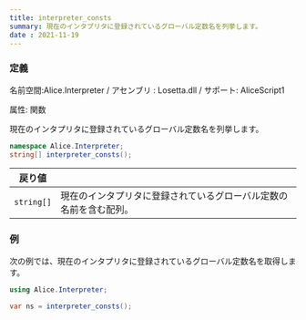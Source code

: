 ```yaml
---
title: interpreter_consts
summary: 現在のインタプリタに登録されているグローバル定数名を列挙します。
date : 2021-11-19
---
```

### 定義
名前空間:Alice.Interpreter / アセンブリ : Losetta.dll / サポート: AliceScript1

属性: 関数

現在のインタプリタに登録されているグローバル定数名を列挙します。

```cs title="AliceScript"
namespace Alice.Interpreter;
string[] interpreter_consts();
```

|戻り値| |
|-|-|
|`string[]`|現在のインタプリタに登録されているグローバル定数の名前を含む配列。|

### 例
次の例では、現在のインタプリタに登録されているグローバル定数名を取得します。

```cs title="AliceScript"
using Alice.Interpreter;

var ns = interpreter_consts();
```